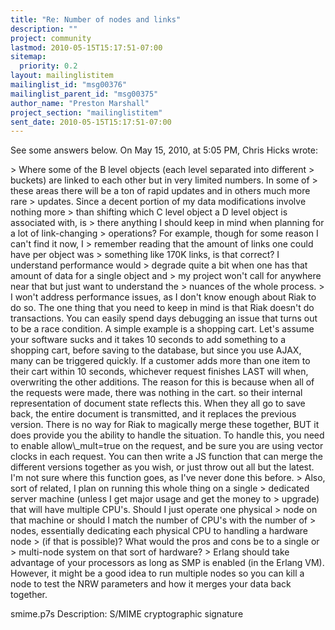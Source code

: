```yaml
---
title: "Re: Number of nodes and links"
description: ""
project: community
lastmod: 2010-05-15T15:17:51-07:00
sitemap:
  priority: 0.2
layout: mailinglistitem
mailinglist_id: "msg00376"
mailinglist_parent_id: "msg00375"
author_name: "Preston Marshall"
project_section: "mailinglistitem"
sent_date: 2010-05-15T15:17:51-07:00
---
```



See some answers below.
On May 15, 2010, at 5:05 PM, Chris Hicks wrote:

&gt; Where some of the B level objects (each level separated into different 
&gt; buckets) are linked to each other but in very limited numbers. In some of 
&gt; these areas there will be a ton of rapid updates and in others much more rare 
&gt; updates. Since a decent portion of my data modifications involve nothing more 
&gt; than shifting which C level object a D level object is associated with, is 
&gt; there anything I should keep in mind when planning for a lot of link-changing 
&gt; operations? For example, though for some reason I can't find it now, I 
&gt; remember reading that the amount of links one could have per object was 
&gt; something like 170K links, is that correct? I understand performance would 
&gt; degrade quite a bit when one has that amount of data for a single object and 
&gt; my project won't call for anywhere near that but just want to understand the 
&gt; nuances of the whole process.
&gt; 
I won't address performance issues, as I don't know enough about Riak to do so. 
 The one thing that you need to keep in mind is that Riak doesn't do 
transactions. You can easily spend days debugging an issue that turns out to 
be a race condition. A simple example is a shopping cart. Let's assume your 
software sucks and it takes 10 seconds to add something to a shopping cart, 
before saving to the database, but since you use AJAX, many can be triggered 
quickly. If a customer adds more than one item to their cart within 10 
seconds, whichever request finishes LAST will when, overwriting the other 
additions. The reason for this is because when all of the requests were made, 
there was nothing in the cart. so their internal representation of document 
state reflects this. When they all go to save back, the entire document is 
transmitted, and it replaces the previous version. There is no way for Riak to 
magically merge these together, BUT it does provide you the ability to handle 
the situation. To handle this, you need to enable allow\\_mult=true on the 
request, and be sure you are using vector clocks in each request. You can then 
write a JS function that can merge the different versions together as you wish, 
or just throw out all but the latest. I'm not sure where this function goes, 
as I've never done this before.
&gt; Also, sort of related, I plan on running this whole thing on a single 
&gt; dedicated server machine (unless I get major usage and get the money to 
&gt; upgrade) that will have multiple CPU's. Should I just operate one physical 
&gt; node on that machine or should I match the number of CPU's with the number of 
&gt; nodes, essentially dedicating each physical CPU to handling a hardware node 
&gt; (if that is possible)? What would the pros and cons be to a single or 
&gt; multi-node system on that sort of hardware?
&gt; 
Erlang should take advantage of your processors as long as SMP is enabled (in 
the Erlang VM). However, it might be a good idea to run multiple nodes so you 
can kill a node to test the NRW parameters and how it merges your data back 
together.

smime.p7s
Description: S/MIME cryptographic signature
